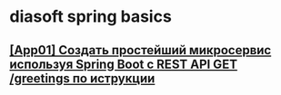 # diasoft spring basics


## [[App01] Создать простейший микросервис используя Spring Boot c REST API GET /greetings по иструкции](/docs/App01.md)

